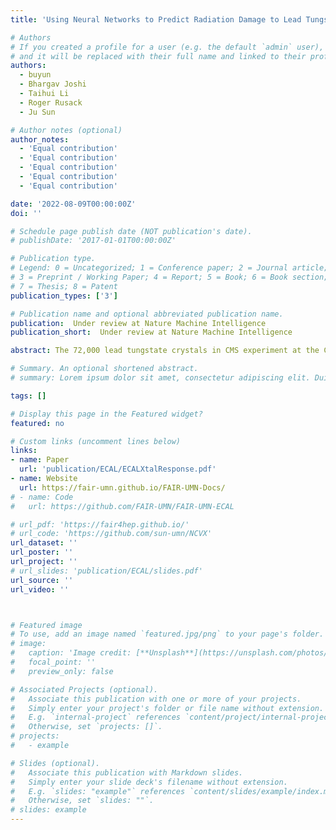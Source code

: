 ```yaml
---
title: 'Using Neural Networks to Predict Radiation Damage to Lead Tungstate Crystals at the CERN LHC'

# Authors
# If you created a profile for a user (e.g. the default `admin` user), write the username (folder name) here
# and it will be replaced with their full name and linked to their profile.
authors:
  - buyun
  - Bhargav Joshi
  - Taihui Li
  - Roger Rusack
  - Ju Sun

# Author notes (optional)
author_notes:
  - 'Equal contribution'
  - 'Equal contribution'
  - 'Equal contribution'
  - 'Equal contribution'
  - 'Equal contribution'

date: '2022-08-09T00:00:00Z'
doi: ''

# Schedule page publish date (NOT publication's date).
# publishDate: '2017-01-01T00:00:00Z'

# Publication type.
# Legend: 0 = Uncategorized; 1 = Conference paper; 2 = Journal article;
# 3 = Preprint / Working Paper; 4 = Report; 5 = Book; 6 = Book section;
# 7 = Thesis; 8 = Patent
publication_types: ['3']

# Publication name and optional abbreviated publication name.
publication:  Under review at Nature Machine Intelligence 
publication_short:  Under review at Nature Machine Intelligence 

abstract: The 72,000 lead tungstate crystals in CMS experiment at the CERN Large Hadron Collider are used to measure the energy of electrons and photons produced in the proton-proton collisions. The optical transparency of the crystals degrades slowly with radiation dose due to the beam-beam collisions. The transparency of each crystal is monitored with a laser monitoring system that tracks changes in the optical properties of the crystals due to radiation from the collision products. Predicting the optical transparency of the crystals, both in the short term and in the long term, is a critical question for the CMS experiment. We describe here the public data release, following FAIR principles, of the crystal monitoring data collected by the CMS Collaboration between 2016 and 2018. Besides describing The dataset and its access, and the problems that can be addressed with it, are described as well as an example solution based on Long- Short-Term Memory neural network that was developed to predict future behavior of the crystals.

# Summary. An optional shortened abstract.
# summary: Lorem ipsum dolor sit amet, consectetur adipiscing elit. Duis posuere tellus ac convallis placerat. Proin tincidunt magna sed ex sollicitudin condimentum.

tags: []

# Display this page in the Featured widget?
featured: no

# Custom links (uncomment lines below)
links:
- name: Paper
  url: 'publication/ECAL/ECALXtalResponse.pdf'
- name: Website
  url: https://fair-umn.github.io/FAIR-UMN-Docs/
# - name: Code
#   url: https://github.com/FAIR-UMN/FAIR-UMN-ECAL

# url_pdf: 'https://fair4hep.github.io/'
# url_code: 'https://github.com/sun-umn/NCVX'
url_dataset: ''
url_poster: ''
url_project: ''
# url_slides: 'publication/ECAL/slides.pdf'
url_source: ''
url_video: ''



# Featured image
# To use, add an image named `featured.jpg/png` to your page's folder.
# image:
#   caption: 'Image credit: [**Unsplash**](https://unsplash.com/photos/pLCdAaMFLTE)'
#   focal_point: ''
#   preview_only: false

# Associated Projects (optional).
#   Associate this publication with one or more of your projects.
#   Simply enter your project's folder or file name without extension.
#   E.g. `internal-project` references `content/project/internal-project/index.md`.
#   Otherwise, set `projects: []`.
# projects:
#   - example

# Slides (optional).
#   Associate this publication with Markdown slides.
#   Simply enter your slide deck's filename without extension.
#   E.g. `slides: "example"` references `content/slides/example/index.md`.
#   Otherwise, set `slides: ""`.
# slides: example
---
```


<!-- {{% callout note %}}
Click the _Cite_ button above to demo the feature to enable visitors to import publication metadata into their reference management software.
{{% /callout %}}

{{% callout note %}}
Create your slides in Markdown - click the _Slides_ button to check out the example.
{{% /callout %}}

Supplementary notes can be added here, including [code, math, and images](https://wowchemy.com/docs/writing-markdown-latex/). -->
